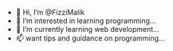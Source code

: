 - 👋 Hi, I’m @FizziMalik
- 👀 I’m interested in learning programming...
- 🌱 I’m currently learning web development...
- 📫 want tips and guidance on programming...

<!---
FizziMalik/FizziMalik is a ✨ special ✨ repository because its `README.md` (this file) appears on your GitHub profile.
You can click the Preview link to take a look at your changes.
--->
